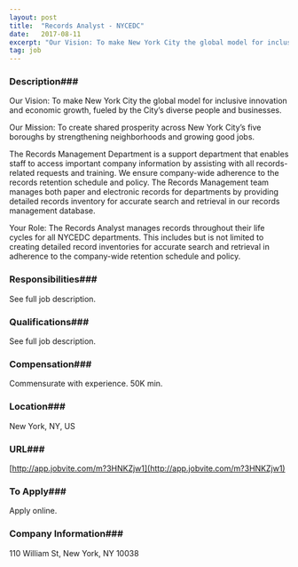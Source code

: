 ```yaml
---
layout: post
title:  "Records Analyst - NYCEDC"
date:   2017-08-11
excerpt: "Our Vision: To make New York City the global model for inclusive innovation and economic growth, fueled by the City’s diverse people and businesses. Our Mission: To create shared prosperity across New York City’s five boroughs by strengthening neighborhoods and growing good jobs. The Records Management Department is a support..."
tag: job
---
```


### Description###


Our Vision: To make New York City the global model for inclusive innovation and economic growth, fueled by the City’s diverse people and businesses. 

Our Mission: To create shared prosperity across New York City’s five boroughs by strengthening neighborhoods and growing good jobs.

The Records Management Department is a support department that enables staff to access important company information by assisting with all records-related requests and training. We ensure company-wide adherence to the records retention schedule and policy. The Records Management team manages both paper and electronic records for departments by providing detailed records inventory for accurate search and retrieval in our records management database.

Your Role: The Records Analyst manages records throughout their life cycles for all NYCEDC departments. This includes but is not limited to creating detailed record inventories for accurate search and retrieval in adherence to the company-wide retention schedule and policy.


### Responsibilities###

See full job description.


### Qualifications###

See full job description.


### Compensation###

Commensurate with experience. 50K min.


### Location###

New York, NY, US


### URL###

[http://app.jobvite.com/m?3HNKZjw1](http://app.jobvite.com/m?3HNKZjw1)

### To Apply###

Apply online.


### Company Information###

110 William St, New York, NY 10038



